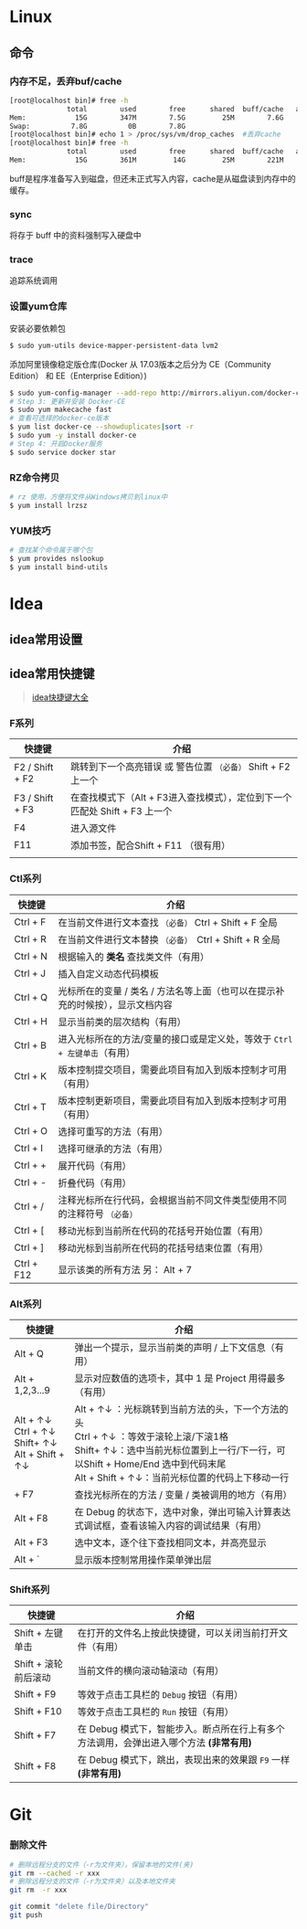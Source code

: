 # Linux

## 命令

### 内存不足，丢弃buf/cache

```bash
[root@localhost bin]# free -h
              total        used        free      shared  buff/cache   available
Mem:            15G        347M        7.5G         25M        7.6G         14G
Swap:          7.8G          0B        7.8G
[root@localhost bin]# echo 1 > /proc/sys/vm/drop_caches  #丢弃cache
[root@localhost bin]# free -h
              total        used        free      shared  buff/cache   available
Mem:            15G        361M         14G         25M        221M         14G

```

buff是程序准备写入到磁盘，但还未正式写入内容，cache是从磁盘读到内存中的缓存。

### sync

 将存于 buff 中的资料强制写入硬盘中



### trace

追踪系统调用



### 设置yum仓库

安装必要依赖包

```bash
$ sudo yum-utils device-mapper-persistent-data lvm2
```

添加阿里镜像稳定版仓库(Docker 从 17.03版本之后分为 CE（Community Edition） 和 EE（Enterprise Edition）)

```bash
$ sudo yum-config-manager --add-repo http://mirrors.aliyun.com/docker-ce/linux/centos/docker-ce.repo
# Step 3: 更新并安装 Docker-CE
$ sudo yum makecache fast
# 查看可选择的docker-ce版本
$ yum list docker-ce --showduplicates|sort -r
$ sudo yum -y install docker-ce
# Step 4: 开启Docker服务
$ sudo service docker star

```

### RZ命令拷贝

```bash
# rz 使用，方便将文件从Windows拷贝到linux中
$ yum install lrzsz
```

### YUM技巧

```bash
# 查找某个命令属于哪个包
$ yum provides nslookup
$ yum install bind-utils
```



# Idea

## idea常用设置



## idea常用快捷键

> [idea快捷键大全](https://blog.csdn.net/qq_38963960/article/details/89552704)

### F系列

| 快捷键          | 介绍                                                         |
| --------------- | ------------------------------------------------------------ |
| F2 / Shift + F2 | 跳转到下一个高亮错误 或 警告位置 `（必备）` Shift + F2 上一个 |
| F3 / Shift + F3 | 在查找模式下（Alt + F3进入查找模式），定位到下一个匹配处  Shift + F3  上一个 |
| F4              | 进入源文件                                                   |
| F11             | 添加书签，配合Shift + F11 （很有用）                         |
|                 |                                                              |

### Ctl系列

| 快捷键     | 介绍                                                         |
| ---------- | ------------------------------------------------------------ |
| Ctrl + F   | 在当前文件进行文本查找 `（必备）`  Ctrl + Shift + F 全局     |
| Ctrl + R   | 在当前文件进行文本替换 `（必备） `Ctrl + Shift + R 全局      |
| Ctrl + N   | 根据输入的 **类名** 查找类文件（有用）                       |
| Ctrl + J   | 插入自定义动态代码模板                                       |
| Ctrl + Q   | 光标所在的变量 / 类名 / 方法名等上面（也可以在提示补充的时候按），显示文档内容 |
| Ctrl + H   | 显示当前类的层次结构（有用）                                 |
| Ctrl + B   | 进入光标所在的方法/变量的接口或是定义处，等效于 `Ctrl + 左键单击`（有用） |
| Ctrl + K   | 版本控制提交项目，需要此项目有加入到版本控制才可用（有用）   |
| Ctrl + T   | 版本控制更新项目，需要此项目有加入到版本控制才可用（有用）   |
| Ctrl + O   | 选择可重写的方法（有用）                                     |
| Ctrl + I   | 选择可继承的方法（有用）                                     |
| Ctrl + +   | 展开代码（有用）                                             |
| Ctrl + -   | 折叠代码（有用）                                             |
| Ctrl + /   | 注释光标所在行代码，会根据当前不同文件类型使用不同的注释符号 `（必备）` |
| Ctrl + [   | 移动光标到当前所在代码的花括号开始位置（有用）               |
| Ctrl + ]   | 移动光标到当前所在代码的花括号结束位置（有用）               |
| Ctrl + F12 | 显示该类的所有方法  另： Alt + 7                             |

### Alt系列

| 快捷键                                                  | 介绍                                                         |
| ------------------------------------------------------- | ------------------------------------------------------------ |
| Alt + Q                                                 | 弹出一个提示，显示当前类的声明 / 上下文信息（有用）          |
| Alt + 1,2,3...9                                         | 显示对应数值的选项卡，其中 1 是 Project 用得最多（有用）     |
| Alt + ↑↓<br>Ctrl + ↑↓<br>Shift+ ↑↓<br/>Alt + Shift + ↑↓ | Alt + ↑↓ ：光标跳转到当前方法的头，下一个方法的头<br>Ctrl + ↑↓ ：等效于滚轮上滚/下滚1格<br>Shift+ ↑↓：选中当前光标位置到上一行/下一行，可以Shift + Home/End 选中到代码末尾<br>Alt + Shift + ↑↓：当前光标位置的代码上下移动一行 |
| + F7                                                    | 查找光标所在的方法 / 变量 / 类被调用的地方（有用）           |
| Alt + F8                                                | 在 Debug 的状态下，选中对象，弹出可输入计算表达式调试框，查看该输入内容的调试结果（有用） |
| Alt + F3                                                | 选中文本，逐个往下查找相同文本，并高亮显示                   |
| Alt + `                                                 | 显示版本控制常用操作菜单弹出层                               |

### Shift系列

| 快捷键               | 介绍                                                         |
| -------------------- | ------------------------------------------------------------ |
| Shift + 左键单击     | 在打开的文件名上按此快捷键，可以关闭当前打开文件（有用）     |
| Shift + 滚轮前后滚动 | 当前文件的横向滚动轴滚动（有用）                             |
| Shift + F9           | 等效于点击工具栏的 `Debug` 按钮（有用）                      |
| Shift + F10          | 等效于点击工具栏的 `Run` 按钮（有用）                        |
| Shift + F7           | 在 Debug 模式下，智能步入。断点所在行上有多个方法调用，会弹出进入哪个方法 **(非常有用)** |
| Shift + F8           | 在 Debug 模式下，跳出，表现出来的效果跟 `F9` 一样 **(非常有用)** |



# Git

### 删除文件

```bash
# 删除远程分支的文件（-r为文件夹），保留本地的文件(夹)
git rm --cached -r xxx
# 删除远程分支的文件（-r为文件夹）以及本地文件夹
git rm  -r xxx

git commit "delete file/Directory"
git push
```

